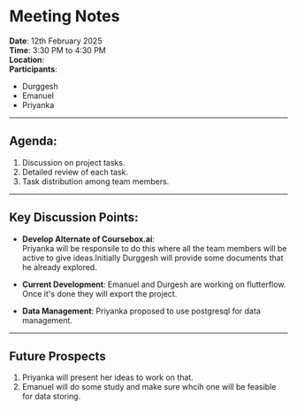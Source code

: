 # Meeting Notes
**Date**: 12th February 2025  
**Time**: 3:30 PM to 4:30 PM  
**Location**:   
**Participants**:  
- Durggesh  
- Emanuel  
- Priyanka
  
---
## Agenda:
1. Discussion on project tasks.
2. Detailed review of each task.
3. Task distribution among team members.

---

## Key Discussion Points:
- **Develop Alternate of Coursebox.ai**:  
  Priyanka will be responsile to do this where all the team members will be active to give ideas.Initially Durggesh will provide some documents that he already explored.

- **Current Development**:
  Emanuel and Durgesh are working on flutterflow. Once it's done they will export the project.

- **Data Management**:
  Priyanka proposed to use postgresql for data management.
---

## Future Prospects
1. Priyanka will present her ideas to work on that.
2. Emanuel will do some study and make sure whcih one will be feasible for data storing.

